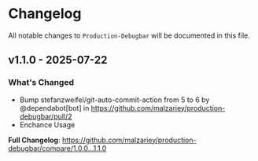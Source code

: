# Changelog

All notable changes to `Production-Debugbar` will be documented in this file.

## v1.1.0 - 2025-07-22

### What's Changed

* Bump stefanzweifel/git-auto-commit-action from 5 to 6 by @dependabot[bot] in https://github.com/malzariey/production-debugbar/pull/2
* Enchance Usage

**Full Changelog**: https://github.com/malzariey/production-debugbar/compare/1.0.0...1.1.0
